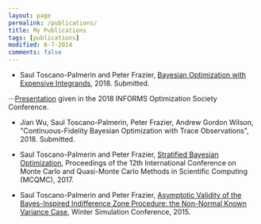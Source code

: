 ```yaml
---
layout: page
permalink: /publications/
title: My Publications
tags: [publications]
modified: 8-7-2014
comments: false
---
```


* Saul Toscano-Palmerin and Peter Frazier, <a href="https://arxiv.org/pdf/1803.08661.pdf" download="bqopaper.pdf">Bayesian Optimization with Expensive Integrands</a>, 2018. Submitted.

⋅⋅⋅[Presentation](/saul/bqo.pdf) given in the 2018 INFORMS Optimization Society Conference.
   
* Jian Wu, Saul Toscano-Palmerin, Peter Frazier, Andrew Gordon Wilson, "Continuous-Fidelity Bayesian Optimization with Trace Observations", 2018. Submitted. 

* Saul Toscano-Palmerin and Peter Frazier,  <a href="https://arxiv.org/pdf/1602.02338.pdf" download="SBOpaper.pdf">Stratified Bayesian Optimization</a>, Proceedings of the 12th International Conference on Monte Carlo and Quasi-Monte Carlo Methods in Scientific Computing (MCQMC), 2017.

* Saul Toscano-Palmerin and Peter Frazier,  <a href="https://arxiv.org/pdf/1508.07720.pdf" download="BIZpaper.pdf">Asymptotic Validity of the Bayes-Inspired Indifference Zone Procedure: the Non-Normal Known Variance Case</a>, Winter Simulation Conference, 2015.


